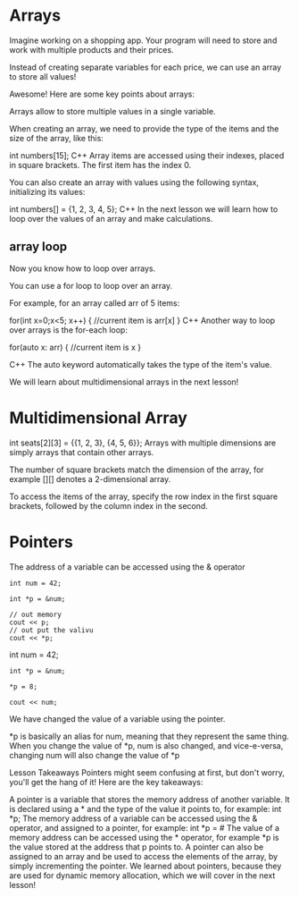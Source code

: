 # Arrays
Imagine working on a shopping app. Your program will need to store and work with multiple products and their prices. 

Instead of creating separate variables for each price, we can use an array to store all values!



Awesome! Here are some key points about arrays:

Arrays allow to store multiple values in a single variable.

When creating an array, we need to provide the type of the items and the size of the array, like this:

int numbers[15];
C++
Array items are accessed using their indexes, placed in square brackets. The first item has the index 0.

You can also create an array with values using the following syntax, initializing its values:

int numbers[] = {1, 2, 3, 4, 5};
C++
In the next lesson we will learn how to loop over the values of an array and make calculations. 


## array loop
  Now you know how to loop over arrays.

You can use a for loop to loop over an array.

For example, for an array called arr of 5 items:

for(int x=0;x<5; x++) {
   //current item is arr[x]
}
C++
Another way to loop over arrays is the for-each loop:

for(auto x: arr) {
  //current item is x
}

C++
The auto keyword automatically takes the type of the item's value.

We will learn about multidimensional arrays in the next lesson!


# Multidimensional Array
  int seats[2][3] = {{1, 2, 3}, {4, 5, 6}};
  Arrays with multiple dimensions are simply arrays that contain other arrays.

  The number of square brackets match the dimension of the array, for example [][] denotes a 2-dimensional array.

  To access the items of the array, specify the row index in the first square brackets, followed by the column index in the second.


# Pointers 
The address of a variable can be accessed using the & operator

    int num = 42;

    int *p = &num;

    // out memory 
    cout << p;
    // out put the valivu
    cout << *p;


int num = 42;

    int *p = &num;

    *p = 8;

    cout << num;

We have changed the value of a variable using the pointer. 

*p is basically an alias for num, meaning that they represent the same thing. When you change the value of *p, num is also changed, and vice-e-versa, changing num will also change the value of *p

Lesson Takeaways
Pointers might seem confusing at first, but don't worry, you'll get the hang of it! Here are the key takeaways:

A pointer is a variable that stores the memory address of another variable.
It is declared using a * and the type of the value it points to, for example: int *p;
The memory address of a variable can be accessed using the & operator, and assigned to a pointer, for example: int *p = &num;
The value of a memory address can be accessed using the * operator, for example *p is the value stored at the address that p points to.
A pointer can also be assigned to an array and be used to access the elements of the array, by simply incrementing the pointer.
We learned about pointers, because they are used for dynamic memory allocation, which we will cover in the next lesson!



